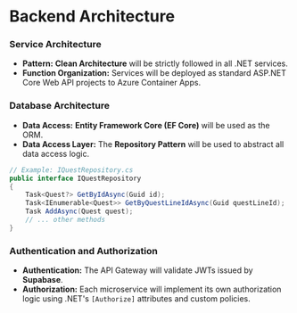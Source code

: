 # **Backend Architecture**

### **Service Architecture**

*   **Pattern:** **Clean Architecture** will be strictly followed in all .NET services.
*   **Function Organization:** Services will be deployed as standard ASP.NET Core Web API projects to Azure Container Apps.

### **Database Architecture**

*   **Data Access:** **Entity Framework Core (EF Core)** will be used as the ORM.
*   **Data Access Layer:** The **Repository Pattern** will be used to abstract all data access logic.

```csharp
// Example: IQuestRepository.cs
public interface IQuestRepository
{
    Task<Quest?> GetByIdAsync(Guid id);
    Task<IEnumerable<Quest>> GetByQuestLineIdAsync(Guid questLineId);
    Task AddAsync(Quest quest);
    // ... other methods
}
```

### **Authentication and Authorization**

*   **Authentication:** The API Gateway will validate JWTs issued by **Supabase**.
*   **Authorization:** Each microservice will implement its own authorization logic using .NET's `[Authorize]` attributes and custom policies.
